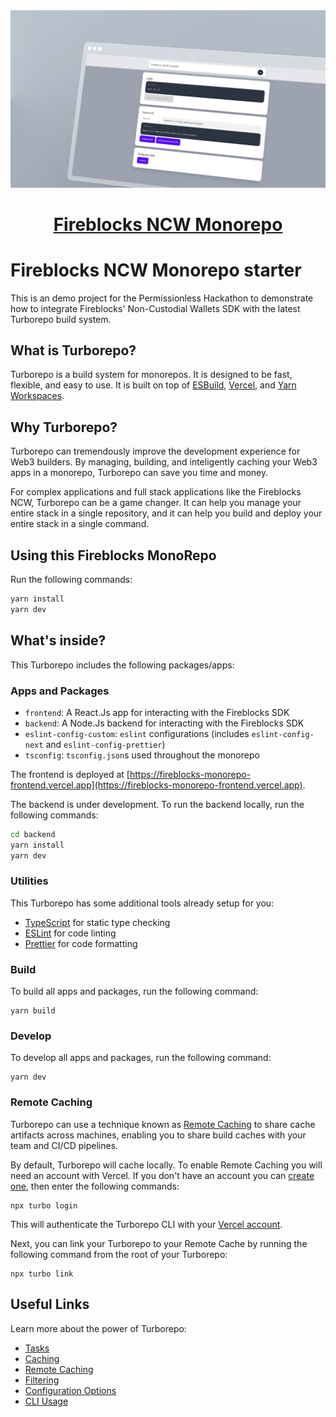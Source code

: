 <a href="https://github.com">
  <img alt="Monorepo support for Fireblocks Demo." src="https://github.com/headline-design/fireblocks-monorepo/blob/main/fireblocks-hero.png">
  <h1 align="center">Fireblocks NCW Monorepo</h1>
</a>

# Fireblocks NCW Monorepo starter

This is an demo project for the Permissionless Hackathon to demonstrate how to integrate Fireblocks' Non-Custodial Wallets SDK with the latest Turborepo build system.

## What is Turborepo?

Turborepo is a build system for monorepos. It is designed to be fast, flexible, and easy to use. It is built on top of [ESBuild](https://esbuild.github.io/), [Vercel](https://vercel.com/), and [Yarn Workspaces](https://classic.yarnpkg.com/en/docs/workspaces/).

## Why Turborepo?

Turborepo can tremendously improve the development experience for Web3 builders. By managing, building, and inteligently caching your Web3 apps in a monorepo, Turborepo can save you time and money.

For complex applications and full stack applications like the Fireblocks NCW, Turborepo can be a game changer. It can help you manage your entire stack in a single repository, and it can help you build and deploy your entire stack in a single command.

## Using this Fireblocks MonoRepo

Run the following commands:

```sh
yarn install
yarn dev
```

## What's inside?

This Turborepo includes the following packages/apps:

### Apps and Packages

- `frontend`: A React.Js app for interacting with the Fireblocks SDK
- `backend`: A Node.Js backend for interacting with the Fireblocks SDK
- `eslint-config-custom`: `eslint` configurations (includes `eslint-config-next` and `eslint-config-prettier`)
- `tsconfig`: `tsconfig.json`s used throughout the monorepo

The frontend is deployed at [https://fireblocks-monorepo-frontend.vercel.app](https://fireblocks-monorepo-frontend.vercel.app).

The backend is under development. To run the backend locally, run the following commands:

```sh
cd backend
yarn install
yarn dev
```

### Utilities

This Turborepo has some additional tools already setup for you:

- [TypeScript](https://www.typescriptlang.org/) for static type checking
- [ESLint](https://eslint.org/) for code linting
- [Prettier](https://prettier.io) for code formatting

### Build

To build all apps and packages, run the following command:

```
yarn build
```

### Develop

To develop all apps and packages, run the following command:

```
yarn dev
```

### Remote Caching

Turborepo can use a technique known as [Remote Caching](https://turbo.build/repo/docs/core-concepts/remote-caching) to share cache artifacts across machines, enabling you to share build caches with your team and CI/CD pipelines.

By default, Turborepo will cache locally. To enable Remote Caching you will need an account with Vercel. If you don't have an account you can [create one](https://vercel.com/signup), then enter the following commands:

```
npx turbo login
```

This will authenticate the Turborepo CLI with your [Vercel account](https://vercel.com/docs/concepts/personal-accounts/overview).

Next, you can link your Turborepo to your Remote Cache by running the following command from the root of your Turborepo:

```
npx turbo link
```

## Useful Links

Learn more about the power of Turborepo:

- [Tasks](https://turbo.build/repo/docs/core-concepts/monorepos/running-tasks)
- [Caching](https://turbo.build/repo/docs/core-concepts/caching)
- [Remote Caching](https://turbo.build/repo/docs/core-concepts/remote-caching)
- [Filtering](https://turbo.build/repo/docs/core-concepts/monorepos/filtering)
- [Configuration Options](https://turbo.build/repo/docs/reference/configuration)
- [CLI Usage](https://turbo.build/repo/docs/reference/command-line-reference)
